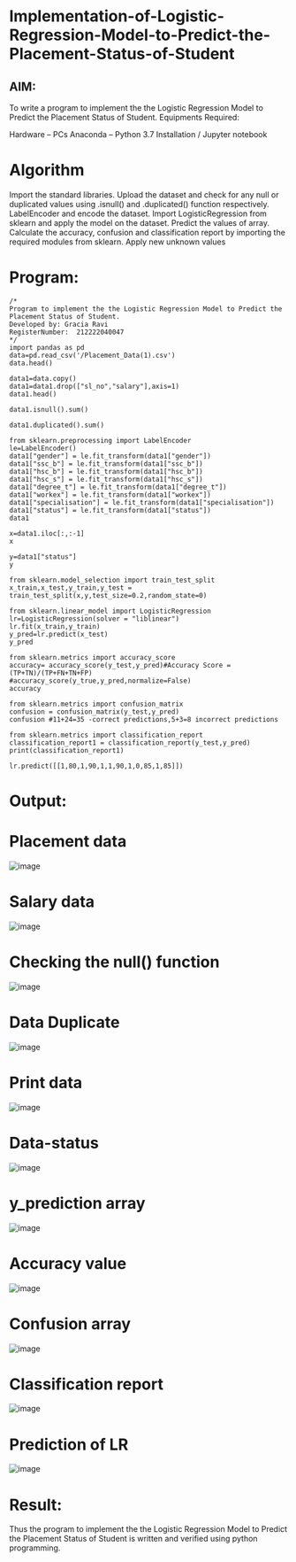 # Implementation-of-Logistic-Regression-Model-to-Predict-the-Placement-Status-of-Student

## AIM:
To write a program to implement the the Logistic Regression Model to Predict the Placement Status of Student. Equipments Required:

Hardware – PCs
Anaconda – Python 3.7 Installation / Jupyter notebook

# Algorithm

Import the standard libraries.
Upload the dataset and check for any null or duplicated values using .isnull() and .duplicated() function respectively.
LabelEncoder and encode the dataset.
Import LogisticRegression from sklearn and apply the model on the dataset.
Predict the values of array.
Calculate the accuracy, confusion and classification report by importing the required modules from sklearn.
Apply new unknown values

# Program:
```
/*
Program to implement the the Logistic Regression Model to Predict the Placement Status of Student.
Developed by: Gracia Ravi
RegisterNumber:  212222040047
*/
import pandas as pd
data=pd.read_csv('/Placement_Data(1).csv')
data.head()

data1=data.copy()
data1=data1.drop(["sl_no","salary"],axis=1)
data1.head()

data1.isnull().sum()

data1.duplicated().sum()

from sklearn.preprocessing import LabelEncoder
le=LabelEncoder()
data1["gender"] = le.fit_transform(data1["gender"])
data1["ssc_b"] = le.fit_transform(data1["ssc_b"])
data1["hsc_b"] = le.fit_transform(data1["hsc_b"])
data1["hsc_s"] = le.fit_transform(data1["hsc_s"])
data1["degree_t"] = le.fit_transform(data1["degree_t"])
data1["workex"] = le.fit_transform(data1["workex"])
data1["specialisation"] = le.fit_transform(data1["specialisation"])
data1["status"] = le.fit_transform(data1["status"])
data1

x=data1.iloc[:,:-1]
x

y=data1["status"]
y

from sklearn.model_selection import train_test_split
x_train,x_test,y_train,y_test = train_test_split(x,y,test_size=0.2,random_state=0)

from sklearn.linear_model import LogisticRegression
lr=LogisticRegression(solver = "liblinear")
lr.fit(x_train,y_train)
y_pred=lr.predict(x_test)
y_pred

from sklearn.metrics import accuracy_score
accuracy= accuracy_score(y_test,y_pred)#Accuracy Score = (TP+TN)/(TP+FN+TN+FP)
#accuracy_score(y_true,y_pred,normalize=False)
accuracy

from sklearn.metrics import confusion_matrix
confusion = confusion_matrix(y_test,y_pred)
confusion #11+24=35 -correct predictions,5+3=8 incorrect predictions

from sklearn.metrics import classification_report
classification_report1 = classification_report(y_test,y_pred)
print(classification_report1)

lr.predict([[1,80,1,90,1,1,90,1,0,85,1,85]])
```
# Output:
# Placement data
![image](https://github.com/gracia55/Implementation-of-Logistic-Regression-Model-to-Predict-the-Placement-Status-of-Student/assets/129026838/7bdc3810-5c9b-4a4f-ad22-29d8dffc83a5)


# Salary data
![image](https://github.com/gracia55/Implementation-of-Logistic-Regression-Model-to-Predict-the-Placement-Status-of-Student/assets/129026838/b312edac-7a9d-47a4-98e6-c8c7cacc598e)


# Checking the null() function
![image](https://github.com/gracia55/Implementation-of-Logistic-Regression-Model-to-Predict-the-Placement-Status-of-Student/assets/129026838/ae7d4f72-fe46-4eda-a7f6-96a37841746f)


# Data Duplicate

![image](https://github.com/gracia55/Implementation-of-Logistic-Regression-Model-to-Predict-the-Placement-Status-of-Student/assets/129026838/cd7e7953-53cc-4952-bc29-79680c1b4ca7)


# Print data

![image](https://github.com/gracia55/Implementation-of-Logistic-Regression-Model-to-Predict-the-Placement-Status-of-Student/assets/129026838/075652d2-6bc5-4807-bb3a-4f94047483e5)


# Data-status

![image](https://github.com/gracia55/Implementation-of-Logistic-Regression-Model-to-Predict-the-Placement-Status-of-Student/assets/129026838/c58a55c8-df7d-4e32-ba69-c99222e4c382)


# y_prediction array

![image](https://github.com/gracia55/Implementation-of-Logistic-Regression-Model-to-Predict-the-Placement-Status-of-Student/assets/129026838/f1fb11c0-0da8-4e3d-9489-724fff8ca44e)


# Accuracy value

![image](https://github.com/gracia55/Implementation-of-Logistic-Regression-Model-to-Predict-the-Placement-Status-of-Student/assets/129026838/db9af4c2-95ff-4513-aef6-6dd11766505e)


# Confusion array

![image](https://github.com/gracia55/Implementation-of-Logistic-Regression-Model-to-Predict-the-Placement-Status-of-Student/assets/129026838/a2222a19-b841-426e-a176-853eb0d163dd)


# Classification report

![image](https://github.com/gracia55/Implementation-of-Logistic-Regression-Model-to-Predict-the-Placement-Status-of-Student/assets/129026838/2bddc10b-08c6-451b-82f3-f7e0b82f3102)


# Prediction of LR

![image](https://github.com/gracia55/Implementation-of-Logistic-Regression-Model-to-Predict-the-Placement-Status-of-Student/assets/129026838/3f17ccb6-2da7-4ab7-849e-edfcca3d3d20)


#  Result:
Thus the program to implement the the Logistic Regression Model to Predict the Placement Status of Student is written and verified using python programming.
